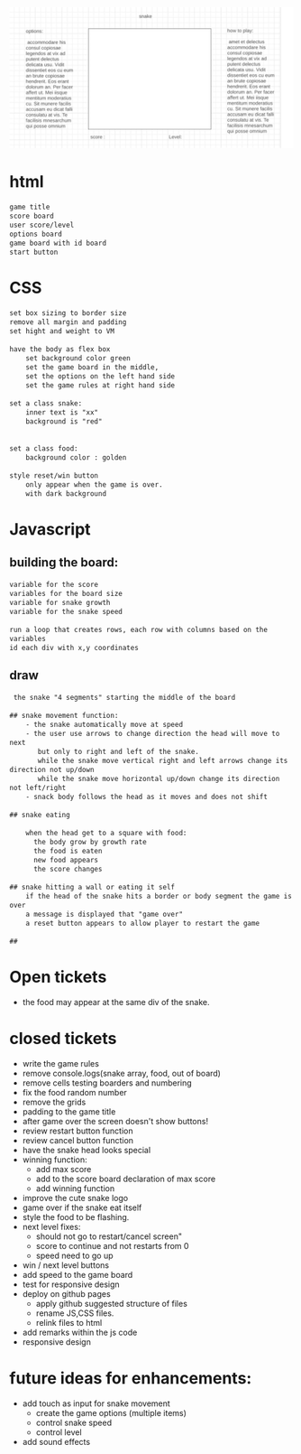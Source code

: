 ![image of wire Frame](wireFrame.jpg)

# html
    game title
    score board 
    user score/level
    options board
    game board with id board
    start button
    

# CSS
    set box sizing to border size
    remove all margin and padding
    set hight and weight to VM

    have the body as flex box
        set background color green
        set the game board in the middle,
        set the options on the left hand side
        set the game rules at right hand side 

    set a class snake: 
        inner text is "xx"
        background is "red" 


    set a class food:
        background color : golden
    
    style reset/win button
        only appear when the game is over.
        with dark background 
        
# Javascript
## building the board:
    variable for the score
    variables for the board size
    variable for snake growth
    variable for the snake speed

    run a loop that creates rows, each row with columns based on the variables
    id each div with x,y coordinates 

## draw
     the snake "4 segments" starting the middle of the board

    ## snake movement function:
        - the snake automatically move at speed
        - the user use arrows to change direction the head will move to next
           but only to right and left of the snake. 
           while the snake move vertical right and left arrows change its direction not up/down
           while the snake move horizontal up/down change its direction not left/right
        - snack body follows the head as it moves and does not shift
    
    ## snake eating

        when the head get to a square with food:
          the body grow by growth rate
          the food is eaten
          new food appears
          the score changes
    
    ## snake hitting a wall or eating it self
        if the head of the snake hits a border or body segment the game is over
        a message is displayed that "game over"
        a reset button appears to allow player to restart the game
    
    ##
        


# Open tickets
- the food may appear at the same div of the snake. 
# closed tickets
 - write the game rules
 - remove console.logs(snake array, food, out of board)
 - remove cells testing boarders and numbering
 - fix the food random number 
 - remove the grids 
 - padding to the game title
 - after game over the screen doesn't show buttons!
 - review restart button function
 - review cancel button function
 - have the snake head looks special
 - winning function:
    - add max score 
    - add to the score board declaration of max score
    - add winning function  
 - improve the cute snake logo
 - game over if the snake eat itself
 - style the food to be flashing.
 - next level fixes: 
    - should not go to restart/cancel screen"
    - score  to continue and not restarts from 0
    - speed need to go up 
 - win / next level buttons
 - add speed to the game board 
 - test for responsive design
 - deploy on github pages
    - apply github suggested structure of files
    - rename JS,CSS files.
    - relink files to html
- add remarks within the js code
- responsive design


# future ideas for enhancements:  
- add touch as input for snake movement
   - create the game options (multiple items)
    - control snake speed
    - control level
- add sound effects

